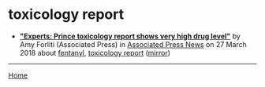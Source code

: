 # toxicology report

 - [**"Experts: Prince toxicology report shows very high drug level"**](https://apnews.com/f80bf6952ecf4d02a675b9fac69d7dc6) by Amy Forliti (Associated Press) in [Associated Press News](https://www.apnews.com/) on 27 March 2018 about [fentanyl](https://bjmdotnet.github.io/pr1nc3/topics/fentanyl/), [toxicology report](https://bjmdotnet.github.io/pr1nc3/topics/toxicology-report/) ([mirror](https://web.archive.org/web/*/https://apnews.com/f80bf6952ecf4d02a675b9fac69d7dc6))

----

[Home](../)
